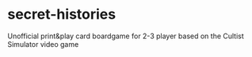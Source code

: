 # secret-histories
Unofficial print&amp;play card boardgame for 2-3 player based on the Cultist Simulator video game
